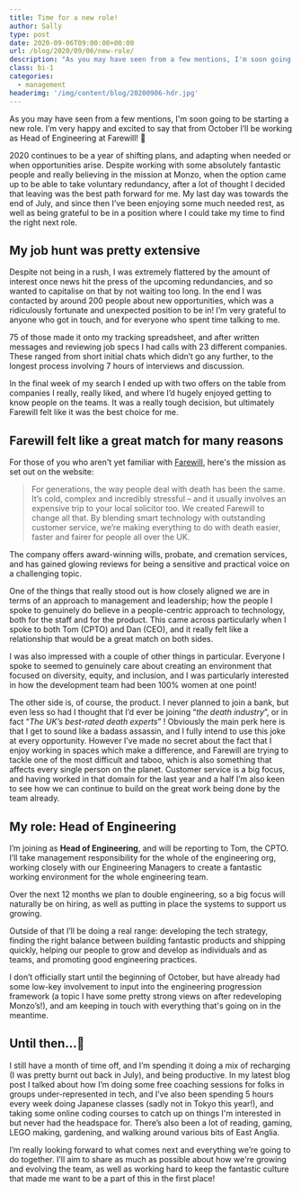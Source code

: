 ```yaml
---
title: Time for a new role!
author: Sally
type: post
date: 2020-09-06T09:00:00+00:00
url: /blog/2020/09/06/new-role/
description: "As you may have seen from a few mentions, I'm soon going to be starting a new role. I’m very happy and excited to say that from October I’ll be working as Head of Engineering at Farewill!"
class: bi-1
categories:
  - management
headerimg: '/img/content/blog/20200906-hdr.jpg'
---
```


<p class="lede">As you may have seen from a few mentions, I'm soon going to be starting a new role. I’m very happy and excited to say that from October I’ll be working as Head of Engineering at Farewill! 🎉</p>

2020 continues to be a year of shifting plans, and adapting when needed or when opportunities arise. Despite working with some absolutely fantastic people and really believing in the mission at Monzo, when the option came up to be able to take voluntary redundancy, after a lot of thought I decided that leaving was the best path forward for me. My last day was towards the end of July, and since then I’ve been enjoying some much needed rest, as well as being grateful to be in a position where I could take my time to find the right next role.


## My job hunt was pretty extensive
Despite not being in a rush, I was extremely flattered by the amount of interest once news hit the press of the upcoming redundancies, and so wanted to capitalise on that by not waiting too long. In the end I was contacted by around 200 people about new opportunities, which was a ridiculously fortunate and unexpected position to be in! I’m very grateful to anyone who got in touch, and for everyone who spent time talking to me.

75 of those made it onto my tracking spreadsheet, and after written messages and reviewing job specs I had calls with 23 different companies. These ranged from short initial chats which didn’t go any further, to the longest process involving 7 hours of interviews and discussion.

In the final week of my search I ended up with two offers on the table from companies I really, really liked, and where I’d hugely enjoyed getting to know people on the teams. It was a really tough decision, but ultimately Farewill felt like it was the best choice for me. 

## Farewill felt like a great match for many reasons
For those of you who aren't yet familiar with [Farewill](https://farewill.com), here's the mission as set out on the website:

> For generations, the way people deal with death has been the same. It’s cold, complex and incredibly stressful – and it usually involves an expensive trip to your local solicitor too. We created Farewill to change all that. By blending smart technology with outstanding customer service, we’re making everything to do with death easier, faster and fairer for people all over the UK.

The company offers award-winning wills, probate, and cremation services, and has gained glowing reviews for being a sensitive and practical voice on a challenging topic.

One of the things that really stood out is how closely aligned we are in terms of an approach to management and leadership; how the people I spoke to genuinely do believe in a people-centric approach to technology, both for the staff and for the product. This came across particularly when I spoke to both Tom (CPTO) and Dan (CEO), and it really felt like a relationship that would be a great match on both sides. 

I was also impressed with a couple of other things in particular. Everyone I spoke to seemed to genuinely care about creating an environment that focused on diversity, equity, and inclusion, and I was particularly interested in how the development team had been 100% women at one point!

The other side is, of course, the product. I never planned to join a bank, but even less so had I thought that I’d ever be joining “_the death industry_”, or in fact “_The UK’s best-rated death experts_” ! Obviously the main perk here is that I get to sound like a badass assassin, and I fully intend to use this joke at every opportunity. However I’ve made no secret about the fact that I enjoy working in spaces which make a difference, and Farewill are trying to tackle one of the most difficult and taboo, which is also something that affects every single person on the planet. Customer service is a big focus, and having worked in that domain for the last year and a half I’m also keen to see how we can continue to build on the great work being done by the team already.


## My role: Head of Engineering
I’m joining as **Head of Engineering**, and will be reporting to Tom, the CPTO. I’ll take management responsibility for the whole of the engineering org, working closely with our Engineering Managers to create a fantastic working environment for the whole engineering team. 

Over the next 12 months we plan to double engineering, so a big focus will naturally be on hiring, as well as putting in place the systems to support us growing.

Outside of that I’ll be doing a real range: developing the tech strategy, finding the right balance between building fantastic products and shipping quickly, helping our people to grow and develop as individuals and as teams, and promoting good engineering practices.

I don’t officially start until the beginning of October, but have already had some low-key involvement to input into the engineering progression framework (a topic I have some pretty strong views on after redeveloping Monzo’s!), and am keeping in touch with everything that's going on in the meantime.


## Until then...🌴
I still have a month of time off, and I’m spending it doing a mix of recharging (I was pretty burnt out back in July), and being productive. In my latest blog post I talked about how I’m doing some free coaching sessions for folks in groups under-represented in tech, and I’ve also been spending 5 hours every week doing Japanese classes (sadly not in Tokyo this year!), and taking some online coding courses to catch up on things I'm interested in but never had the headspace for. There’s also been a lot of reading, gaming, LEGO making, gardening, and walking around various bits of East Anglia.

I’m really looking forward to what comes next and everything we’re going to do together. I'll aim to share as much as possible about how we're growing and evolving the team, as well as working hard to keep the fantastic culture that made me want to be a part of this in the first place!